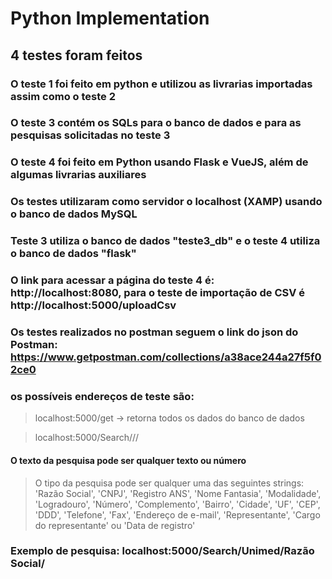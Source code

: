 # Python Implementation 
## 4 testes foram feitos
### O teste 1 foi feito em python e utilizou as livrarias importadas assim como o teste 2
### O teste 3 contém os SQLs para o banco de dados e para as pesquisas solicitadas no teste 3 
### O teste 4 foi feito em Python usando Flask e VueJS, além de algumas livrarias auxiliares
### Os testes utilizaram como servidor o localhost (XAMP) usando o banco de dados MySQL 
### Teste 3 utiliza o banco de dados "teste3_db" e o teste 4 utiliza o banco de dados "flask"
### O link para acessar a página do teste 4 é: http://localhost:8080, para o teste de importação de CSV é http://localhost:5000/uploadCsv
### Os testes realizados no postman seguem o link do json do Postman: https://www.getpostman.com/collections/a38ace244a27f5f02ce0 
### os possíveis endereços de teste são: 
 
> localhost:5000/get -> retorna todos os dados do banco de dados
  
> localhost:5000/Search/<texto da pesquisa>/<tipo da pesquisa>/

 #### <texto da pesquisa> O texto da pesquisa pode ser qualquer texto ou número

> <tipo da pesquisa> O tipo da pesquisa pode ser qualquer uma das seguintes strings: 'Razão Social', 'CNPJ', 'Registro ANS', 'Nome Fantasia', 'Modalidade', 'Logradouro', 'Número', 'Complemento', 'Bairro', 'Cidade', 'UF', 'CEP', 'DDD', 'Telefone', 'Fax', 'Endereço de e-mail', 'Representante', 'Cargo do representante' ou  'Data de registro'
  
### Exemplo de pesquisa: localhost:5000/Search/Unimed/Razão Social/
